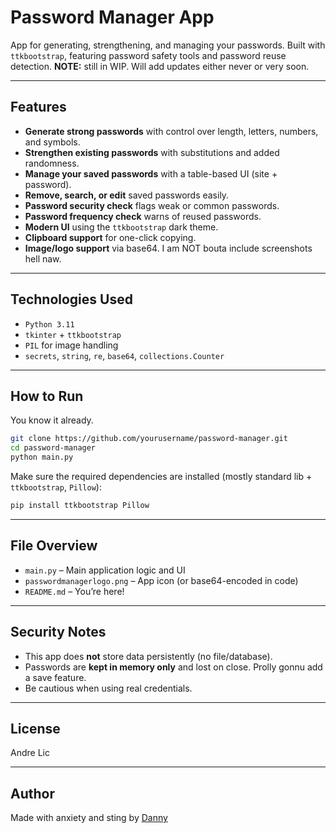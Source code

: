 # Password Manager App

App for generating, strengthening, and managing your passwords. Built with `ttkbootstrap`, featuring password safety tools and password reuse detection. 
**NOTE:** still in WIP. Will add updates either never or very soon.

---

## Features

- **Generate strong passwords** with control over length, letters, numbers, and symbols.
- **Strengthen existing passwords** with substitutions and added randomness.
- **Manage your saved passwords** with a table-based UI (site + password).
- **Remove, search, or edit** saved passwords easily.
- **Password security check** flags weak or common passwords.
- **Password frequency check** warns of reused passwords.
- **Modern UI** using the `ttkbootstrap` dark theme.
- **Clipboard support** for one-click copying.
- **Image/logo support** via base64. I am NOT bouta include screenshots hell naw.

---

## Technologies Used

- `Python 3.11`
- `tkinter` + `ttkbootstrap`
- `PIL` for image handling
- `secrets`, `string`, `re`, `base64`, `collections.Counter`
  
---

## How to Run

You know it already.

```bash
git clone https://github.com/yourusername/password-manager.git
cd password-manager
python main.py
```

Make sure the required dependencies are installed (mostly standard lib + `ttkbootstrap`, `Pillow`):

```bash
pip install ttkbootstrap Pillow
```

---

## File Overview

- `main.py` – Main application logic and UI
- `passwordmanagerlogo.png` – App icon (or base64-encoded in code)
- `README.md` – You’re here!

---

## Security Notes

- This app does **not** store data persistently (no file/database).
- Passwords are **kept in memory only** and lost on close. Prolly gonnu add a save feature.
- Be cautious when using real credentials.

---

## License
Andre Lic

---

## Author

Made with anxiety and sting by [Danny](https://github.com/DanielIsHungry)
